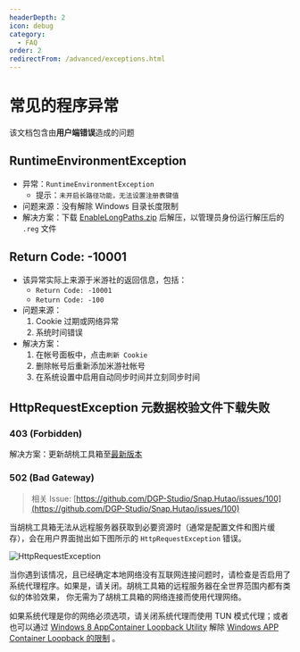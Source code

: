 ```yaml
---
headerDepth: 2
icon: debug
category:
  - FAQ
order: 2
redirectFrom: /advanced/exceptions.html
---
```


# 常见的程序异常
该文档包含由**用户端错误**造成的问题

## RuntimeEnvironmentException
- 异常：`RuntimeEnvironmentException`
  - 提示：`未开启长路径功能，无法设置注册表键值`
- 问题来源：没有解除 Windows 目录长度限制
- 解决方案：下载 [EnableLongPaths.zip](https://d.hut.ao/d/tools/EnableLongPaths.zip) 后解压，以管理员身份运行解压后的 `.reg` 文件

## Return Code: -10001
- 该异常实际上来源于米游社的返回信息，包括：
  - `Return Code: -10001`
  - `Return Code: -100`
- 问题来源：
  1. Cookie 过期或网络异常
  2. 系统时间错误
- 解决方案：
  1. 在帐号面板中，点击`刷新 Cookie`
  2. 删除帐号后重新添加米游社帐号
  3. 在系统设置中启用自动同步时间并立刻同步时间

## HttpRequestException 元数据校验文件下载失败
### 403 (Forbidden)
解决方案：更新胡桃工具箱至[最新版本](https://apps.microsoft.com/store/detail/snap-hutao/9PH4NXJ2JN52)

### 502 (Bad Gateway)
> 相关 Issue: [https://github.com/DGP-Studio/Snap.Hutao/issues/100](https://github.com/DGP-Studio/Snap.Hutao/issues/100)

当胡桃工具箱无法从远程服务器获取到必要资源时（通常是配置文件和图片缓存），会在用户界面抛出如下图所示的 `HttpRequestException` 错误。

![HttpRequestException](https://img.alicdn.com/imgextra/i3/1797064093/O1CN01Tb2RUm1g6du5YeNuy_!!1797064093.jpg)

当你遇到该情况，且已经确定本地网络没有互联网连接问题时，请检查是否启用了系统代理程序。如果是，请关闭。胡桃工具箱的远程服务器在全世界范围内都有类似的体验效果， 你无需为了胡桃工具箱的网络连接而使用代理网络。

如果系统代理是你的网络必须选项，请关闭系统代理而使用 TUN 模式代理；或者也可以通过 [Windows 8 AppContainer Loopback Utility](https://www.telerik.com/fiddler/add-ons) 解除 [Windows APP Container Loopback 的限制](https://learn.microsoft.com/zh-CN/windows/iot-core/develop-your-app/loopback) 。